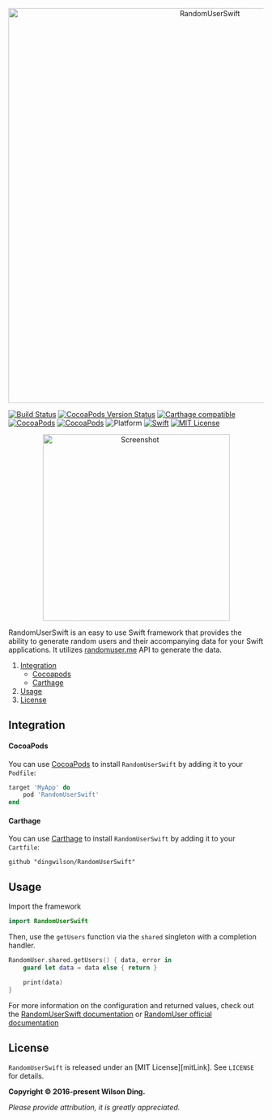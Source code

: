 <p align="center">
  <img src="Assets/banner.png" width="780" title="RandomUserSwift">
</p>

[![Build Status](https://travis-ci.org/dingwilson/RandomUserSwift.svg?branch=master)](https://travis-ci.org/dingwilson/RandomUserSwift)
[![CocoaPods Version Status](https://img.shields.io/cocoapods/v/RandomUserSwift.svg)](https://cocoapods.org/pods/RandomUserSwift)
[![Carthage compatible](https://img.shields.io/badge/Carthage-Compatible-brightgreen.svg?style=flat)](https://github.com/Carthage/Carthage)
[![CocoaPods](https://img.shields.io/cocoapods/dt/RandomUserSwift.svg)](https://cocoapods.org/pods/RandomUserSwift)
[![CocoaPods](https://img.shields.io/cocoapods/dm/RandomUserSwift.svg)](https://cocoapods.org/pods/RandomUserSwift)
![Platform](https://img.shields.io/badge/platforms-iOS-333333.svg)
[![Swift](https://img.shields.io/badge/Swift-4.0+-orange.svg)](https://swift.org)
[![MIT License](https://img.shields.io/badge/license-MIT-blue.svg)](https://opensource.org/licenses/MIT)

<p align="center">
  <img src="Assets/screenshot.gif" width="369" title="Screenshot">
</p>

RandomUserSwift is an easy to use Swift framework that provides the ability to generate random users and their accompanying data for your Swift applications. It utilizes [randomuser.me](https://www.randomuser.me) API to generate the data.

1. [Integration](#integration)
    - [Cocoapods](#cocoapods)
    - [Carthage](#carthage)
2. [Usage](#usage)
3. [License](#license)

## Integration

#### CocoaPods
You can use [CocoaPods](https://cocoapods.org/) to install `RandomUserSwift` by adding it to your `Podfile`:
```ruby
target 'MyApp' do
	pod 'RandomUserSwift'
end
```

#### Carthage
You can use [Carthage](https://github.com/Carthage/Carthage) to install `RandomUserSwift` by adding it to your `Cartfile`:
```
github "dingwilson/RandomUserSwift"
```

## Usage

Import the framework

```swift
import RandomUserSwift
```

Then, use the `getUsers` function via the `shared` singleton with a completion handler.

```swift
RandomUser.shared.getUsers() { data, error in
    guard let data = data else { return }

    print(data)
}
```

For more information on the configuration and returned values, check out the [RandomUserSwift documentation](https://wilsonding.com/RandomUserSwift) or [RandomUser official documentation](https://www.randomuser.me/documentation)


## License

`RandomUserSwift` is released under an [MIT License][mitLink]. See `LICENSE` for details.

**Copyright &copy; 2016-present Wilson Ding.**

*Please provide attribution, it is greatly appreciated.*
